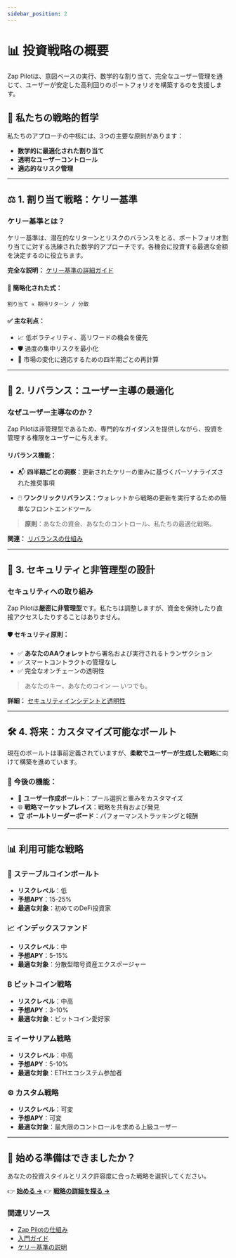 ```yaml
---
sidebar_position: 2
---
```


# 📊 投資戦略の概要

Zap
Pilotは、意図ベースの実行、数学的な割り当て、完全なユーザー管理を通じて、ユーザーが安定した高利回りのポートフォリオを構築するのを支援します。

## 🎯 私たちの戦略的哲学

私たちのアプローチの中核には、3つの主要な原則があります：

- **数学的に最適化された割り当て**
- **透明なユーザーコントロール**
- **適応的なリスク管理**

---

## ⚖️ 1. 割り当て戦略：ケリー基準

### ケリー基準とは？

ケリー基準は、潜在的なリターンとリスクのバランスをとる、ポートフォリオ割り当てに対する洗練された数学的アプローチです。各機会に投資する最適な金額を決定するのに役立ちます。

**完全な説明：** [ケリー基準の詳細ガイド](./kelly-criterion)

#### 📐 簡略化された式：

```
割り当て ∝ 期待リターン / 分散
```

#### ✅ 主な利点：

- 📈 低ボラティリティ、高リワードの機会を優先
- 🛡️ 過度の集中リスクを最小化
- 🔄 市場の変化に適応するための四半期ごとの再計算

---

## 🔁 2. リバランス：ユーザー主導の最適化

### なぜユーザー主導なのか？

Zap
Pilotは非管理型であるため、専門的なガイダンスを提供しながら、投資を管理する権限をユーザーに与えます。

#### リバランス機能：

- 📬 **四半期ごとの洞察**：更新されたケリーの重みに基づくパーソナライズされた推奨事項

- 🖱️ **ワンクリックリバランス**：ウォレットから戦略の更新を実行するための簡単なフロントエンドツール

> **原則**：あなたの資金、あなたのコントロール、私たちの最適化戦略。

**関連：** [リバランスの仕組み](../how-it-works#4️⃣-♻️-rebalancing-user-driven)

---

## 🔐 3. セキュリティと非管理型の設計

### セキュリティへの取り組み

Zap
Pilotは**厳密に非管理型**です。私たちは調整しますが、資金を保持したり直接アクセスしたりすることはありません。

#### 🛡️ セキュリティ原則：

- ✅ **あなたのAAウォレット**から署名および実行されるトランザクション
- ✅ スマートコントラクトの管理なし
- ✅ 完全なオンチェーンの透明性

> あなたのキー、あなたのコイン — いつでも。

**詳細：** [セキュリティインシデントと透明性](../security)

---

## 🛠️ 4. 将来：カスタマイズ可能なボールト

現在のボールトは事前定義されていますが、**柔軟でユーザーが生成した戦略**に向けて構築を進めています。

### 🚧 今後の機能：

- 🧩 **ユーザー作成ボールト**：プール選択と重みをカスタマイズ
- 🌐 **戦略マーケットプレイス**：戦略を共有および発見
- 🏆 **ボールトリーダーボード**：パフォーマンストラッキングと報酬

---

## 📊 利用可能な戦略

### 🏦 ステーブルコインボールト

- **リスクレベル**：低
- **予想APY**：15-25%
- **最適な対象**：初めてのDeFi投資家

### 📈 インデックスファンド

- **リスクレベル**：中
- **予想APY**：5-15%
- **最適な対象**：分散型暗号資産エクスポージャー

### ₿ ビットコイン戦略

- **リスクレベル**：中高
- **予想APY**：3-10%
- **最適な対象**：ビットコイン愛好家

### Ξ イーサリアム戦略

- **リスクレベル**：中高
- **予想APY**：5-10%
- **最適な対象**：ETHエコシステム参加者

### ⚙️ カスタム戦略

- **リスクレベル**：可変
- **予想APY**：可変
- **最適な対象**：最大限のコントロールを求める上級ユーザー

---

## 🚀 始める準備はできましたか？

あなたの投資スタイルとリスク許容度に合った戦略を選択してください。

👉 **[始める →](../getting-started)** 👉 **[戦略の詳細を探る →](./)**

### 関連リソース

- [Zap Pilotの仕組み](../how-it-works)
- [入門ガイド](../getting-started)
- [ケリー基準の説明](./kelly-criterion)
